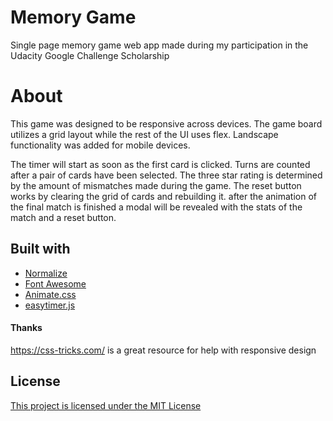 # Memory Game
Single page memory game web app made during my participation in the Udacity Google Challenge Scholarship

# About
This game was designed to be responsive across devices. The game board utilizes a grid layout while the rest of the UI uses flex. Landscape functionality was added for mobile devices.

The timer will start as soon as the first card is clicked. Turns are counted after a pair of cards have been selected. The three star rating is determined by the amount of mismatches made during the game. The reset button works by clearing the grid of cards and rebuilding it.
after the animation of the final match is finished a modal will be revealed with the stats of the match and a reset button.

## Built with
- [Normalize](https://necolas.github.io/normalize.css/)
- [Font Awesome](https://fontawesome.com/)
- [Animate.css](https://daneden.github.io/animate.css/)
- [easytimer.js](https://albert-gonzalez.github.io/easytimer.js/)

#### Thanks
https://css-tricks.com/ is a great resource for help with responsive design

## License
[This project is licensed under the MIT License](LICENSE)

